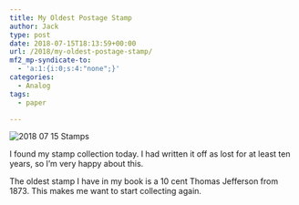 ```yaml
---
title: My Oldest Postage Stamp
author: Jack
type: post
date: 2018-07-15T18:13:59+00:00
url: /2018/my-oldest-postage-stamp/
mf2_mp-syndicate-to:
  - 'a:1:{i:0;s:4:"none";}'
categories:
  - Analog
tags:
  - paper

---
```

<img src="https://jack.baty.net/wp-content/uploads/2018/07/2018-07-15_Stamps.jpg" alt="2018 07 15 Stamps" title="2018-07-15_Stamps.jpg" border="0" />

I found my stamp collection today. I had written it off as lost for at least ten years, so I&#8217;m very happy about this.

The oldest stamp I have in my book is a 10 cent Thomas Jefferson from 1873. This makes me want to start collecting again.